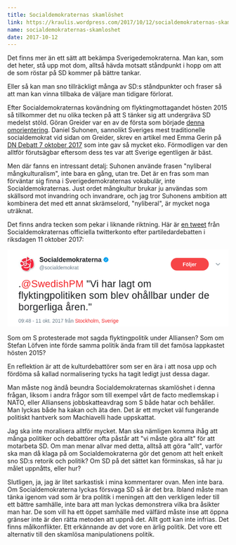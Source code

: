 ```yaml
---
title: Socialdemokraternas skamlöshet
link: https://kraulis.wordpress.com/2017/10/12/socialdemokraternas-skamloshet/
name: socialdemokraternas-skamloshet
date: 2017-10-12
---
```

Det finns mer än ett sätt att bekämpa Sverigedemokraterna. Man kan, som det heter, stå upp mot dom, alltså hävda motsatt ståndpunkt i hopp om att de som röstar på SD kommer på bättre tankar.

Eller så kan man sno tillräckligt många av SD:s ståndpunkter och fraser så att man kan vinna tillbaka de väljare man tidigare förlorat.

Efter Socialdemokraternas kovändning om flyktingmottagandet hösten 2015 så tillkommer det nu olika tecken på att S tänker sig att undergräva SD medelst stöld. Göran Greider var en av de första som började [denna omorientering](https://www.etc.se/ledare/lat-flyktingmottagandet-befria-den-ekonomiska-politiken). Daniel Suhonen, sannolikt Sveriges mest traditionelle socialdemokrat vid sidan om Greider, skrev en artikel med Emma Gerin på [DN Debatt 7 oktober 2017](https://www.dn.se/debatt/hogern-vill-forsvaga-valfarden-med-integration-som-tillhygge/) som inte gav så mycket eko. Förmodligen var den alltför förutsägbar eftersom dess tes var att Sverige egentligen är bäst.

Men där fanns en intressant detalj: Suhonen använde frasen "nyliberal mångkulturalism", inte bara en gång, utan tre. Det är en fras som man förväntar sig finna i Sverigedemokraternas vokabulär, inte Socialdemokraternas. Just ordet mångkultur brukar ju användas som skällsord mot invandring och invandrare, och jag tror Suhonens ambition att kombinera det med ett annat skrämselord, "nyliberal", är mycket noga uträknat.

Det finns andra tecken som pekar i liknande riktning. Här är [en tweet](https://twitter.com/socialdemokrat/status/918020579717869568) från Socialdemokraternas officiella twitterkonto efter partiledardebatten i riksdagen 11 oktober 2017:

![](/files/swedishpm-ohallbar-flyktingpolitik.png)

Som om S protesterade mot sagda flyktingpolitik under Alliansen? Som om Stefan Löfven inte förde samma politik ända fram till det famösa lappkastet hösten 2015?

En reflektion är att de kulturdebattörer som ser en ära i att nosa upp och fördöma så kallad normalisering tycks ha tagit ledigt just dessa dagar.

Man måste nog ändå beundra Socialdemokraternas skamlöshet i denna frågan, liksom i andra frågor som till exempel vårt de facto medlemskap i NATO, eller Alliansens jobbskatteavdrag som S både hatar och behåller. Man lyckas både ha kakan och äta den. Det är ett mycket väl fungerande politiskt hantverk som Machiavelli hade uppskattat.

Jag ska inte moralisera alltför mycket. Man ska nämligen komma ihåg att många politiker och debattörer ofta påstår att "vi måste göra allt" för att motarbeta SD. Om man menar allvar med detta, alltså att göra "allt", varför ska man då klaga på om Socialdemokraterna gör det genom att helt enkelt sno SD:s retorik och politik? Om SD på det sättet kan förminskas, så har ju målet uppnåtts, eller hur?

Slutligen, ja, jag är litet sarkastisk i mina kommentarer ovan. Men inte bara. Om Socialdemokraterna lyckas försvaga SD så är det bra. Ibland måste man tänka igenom vad som är bra politik i meningen att den verkligen leder till ett bättre samhälle, inte bara att man lyckas demonstrera vilka bra åsikter man har. De som vill ha ett öppet samhälle med välfärd måste inse att öppna gränser inte är den rätta metoden att uppnå det. Allt gott kan inte infrias. Det finns målkonflikter. Ett erkännande av det vore en ärlig politik. Det vore ett alternativ till den skamlösa manipulationens politik.

